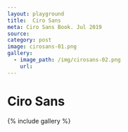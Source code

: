 ```yaml
---
layout: playground
title:  Ciro Sans
meta: Ciro Sans Book. Jul 2019
source: 
category: post
image: cirosans-01.png
gallery:
  - image_path: /img/cirosans-02.png
    url: 
---
```


# Ciro Sans
{% include gallery %}







